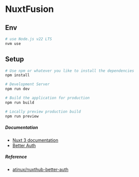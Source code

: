 # NuxtFusion

## Env
```bash
# use Node.js v22 LTS
nvm use
```

## Setup
```bash
# Use npm or whatever you like to install the dependencies
npm install

# Development Server
npm run dev

# Build the application for production
npm run build

# Locally preview production build
npm run preview
```

##### Documentation
* [Nuxt 3 documentation](https://nuxt.com/docs/getting-started/introduction)
* [Better Auth](https://better-auth.vercel.app/docs)

##### Reference
* [atinux/nuxthub-better-auth](https://github.com/atinux/nuxthub-better-auth)